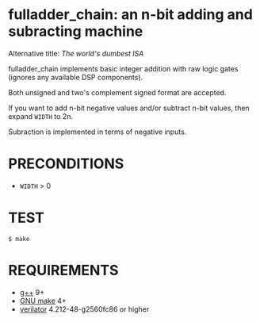 # fulladder_chain: an n-bit adding and subracting machine

Alternative title: *The world's dumbest ISA*

fulladder_chain implements basic integer addition with raw logic gates (ignores any available DSP components).

Both unsigned and two's complement signed format are accepted.

If you want to add n-bit negative values and/or subtract n-bit values, then expand `WIDTH` to 2n.

Subraction is implemented in terms of negative inputs.

# PRECONDITIONS

* `WIDTH` > 0

# TEST

```console
$ make
```

# REQUIREMENTS

* [g++](https://gcc.gnu.org/) 9+
* [GNU make](https://www.gnu.org/software/make/) 4+
* [verilator](https://www.veripool.org/verilator/) 4.212-48-g2560fc86 or higher
